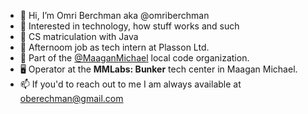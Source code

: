 - 👋 Hi, I’m Omri Berchman aka @omriberchman
- 👀 Interested in technology, how stuff works and such
- 🌱 CS matriculation with Java
- 💼 Afternoom job as tech intern at Plasson Ltd.
- 🤝 Part of the [@MaaganMichael](https://github.com/Maagan-Michael) local code organization.
- 🖥️ Operator at the **MMLabs: Bunker** tech center in Maagan Michael.
- 📫 If you'd to reach out to me I am always available at oberechman@gmail.com

<!---
omriberchman/omriberchman is a ✨ special ✨ repository because its `README.md` (this file) appears on your GitHub profile.
You can click the Preview link to take a look at your changes.
--->

